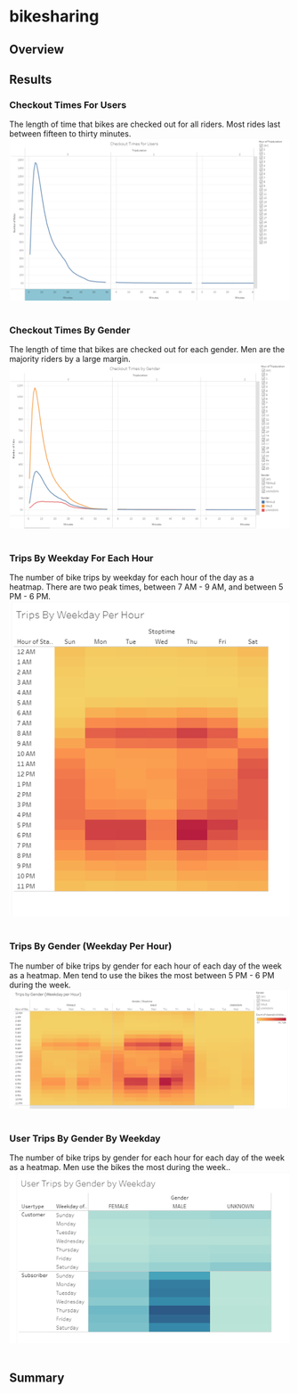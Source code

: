 # bikesharing

## Overview

## Results

### Checkout Times For Users<br>
The length of time that bikes are checked out for all riders. Most rides last between fifteen to thirty minutes.<br>
![checkout_times_for_users](checkout_times_for_users.png)<br><br>

### Checkout Times By Gender<br>
The length of time that bikes are checked out for each gender.  Men are the majority riders by a large margin.<br>
![checkout_times_by_gender](checkout_times_by_gender.png)<br><br>

### Trips By Weekday For Each Hour<br>
The number of bike trips by weekday for each hour of the day as a heatmap.  There are two peak times, between 7 AM - 9 AM, and between 5 PM - 6 PM.<br>
![trips_by_weekday_per_hour](trips_by_weekday_per_hour.png)<br><br>

### Trips By Gender (Weekday Per Hour)<br>
The number of bike trips by gender for each hour of each day of the week as a heatmap. Men tend to use the bikes the most between 5 PM - 6 PM during the week.<br>
![trips_by_gender_weekday_per_hour](trips_by_gender_weekday_per_hour.png)<br><br>

### User Trips By Gender By Weekday<br>
The number of bike trips by gender for each hour for each day of the week as a heatmap.  Men use the bikes the most during the week..<br>
![user_trips_by_gender_by_weekday](user_trips_by_gender_by_weekday.png)<br><br>

## Summary
